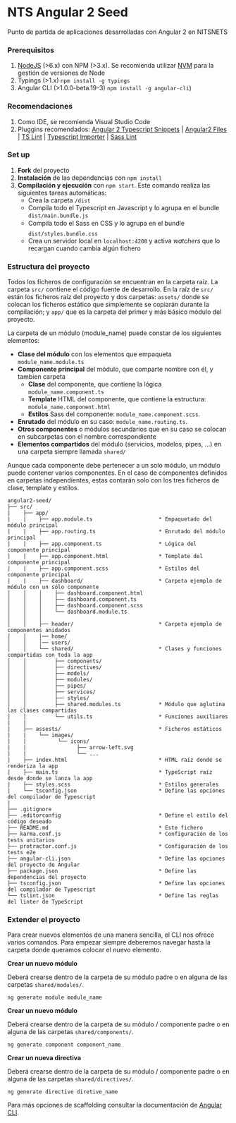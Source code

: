# NTS Angular 2 Seed

Punto de partida de aplicaciones desarrolladas con Angular 2 en NITSNETS

### Prerequisitos ###
1. [NodeJS](https://nodejs.org/) (>6.x) con NPM (>3.x). Se recomienda utilizar [NVM](http://nvm.sh) para la gestión de versiones de Node
2. Typings (>1.x) ```npm install -g typings```
3. Angular CLI (>1.0.0-beta.19-3) ```npm install -g angular-cli```)

### Recomendaciones ###
1. Como IDE, se recomienda Visual Studio Code
2. Pluggins recomendados: [Angular 2 Typescript Snippets](https://marketplace.visualstudio.com/items?itemName=UVBrain.Angular2) | [Angular2 Files](https://marketplace.visualstudio.com/items?itemName=alexiv.vscode-angular2-files) | [TS Lint](https://marketplace.visualstudio.com/items?itemName=eg2.tslint) | [Typescript Importer](https://marketplace.visualstudio.com/items?itemName=pmneo.tsimporter) | [Sass Lint](https://marketplace.visualstudio.com/items?itemName=glen-84.sass-lint)

### Set up ###
1. **Fork** del proyecto
2. **Instalación** de las dependencias con ```npm install```
3. **Compilación y ejecución** con ```npm start```. Este comando realiza las siguientes tareas automáticas:
    * Crea la carpeta ```/dist```
    * Compila todo el Typescript en Javascript y lo agrupa en el bundle ```dist/main.bundle.js```
    * Compila todo el Sass en CSS y lo agrupa en el bundle ```dist/styles.bundle.css```
    * Crea un servidor local en ```localhost:4200``` y activa *watchers* que lo recargan cuando cambia algún fichero

### Estructura del proyecto ###

Todos los ficheros de configuración se encuentran en la carpeta raíz. La carpeta ```src/``` contiene el código fuente de desarrollo. En la raíz de ```src/``` están los ficheros raíz del proyecto y dos carpetas: ```assets/``` donde se colocan los ficheros estático que simplemente se copiarán  durante la compilación; y ```app/``` que es la carpeta del primer y más básico módulo del proyecto.

La carpeta de un módulo (module_name) puede constar de los siguientes elementos:

* **Clase del módulo** con los elementos que empaqueta ```module_name.module.ts```
* **Componente principal** del módulo, que comparte nombre con él, y tambien carpeta
     * **Clase** del componente, que contiene la lógica ```module_name.component.ts```
     * **Template** HTML del componente, que contiene la estructura: ```module_name.component.html```
     * **Estilos** Sass del componente: ```module_name.component.scss```.
* **Enrutado** del módulo en su caso: ```module_name.routing.ts```.
* **Otros componentes** o módulos secundarios que en su caso se colocan en subcarpetas con el nombre correspondiente
* **Elementos compartidos** del módulo (servicios, modelos, pipes, ...) en una carpeta siempre llamada ```shared/```

Aunque cada componente debe pertenecer a un solo módulo, un módulo puede contener varios componentes. En el caso de componentes definidos en carpetas independientes, estas contarán solo con los tres ficheros de clase, template y estilos.

```
angular2-seed/
├── src/
|    ├── app/
|    |    ├── app.module.ts                     * Empaquetado del módulo principal
|    |    ├── app.routing.ts                    * Enrutado del módulo principal
|    |    ├── app.component.ts                  * Lógica del componente principal
|    |    ├── app.component.html                * Template del componente principal
|    |    ├── app.component.scss                * Estilos del componente principal
|    |    ├── dashboard/                        * Carpeta ejemplo de módulo con un sólo componente
│    │    │    ├── dashboard.component.html     
│    │    │    ├── dashboard.component.ts       
│    │    │    ├── dashboard.component.scss     
│    │    │    └── dashboard.module.ts          
│    │    │
│    │    ├── header/                           * Carpeta ejemplo de componentes anidados
│    │    │── home/
│    │    │── users/
│    │    └── shared/                           * Clases y funciones compartidas con toda la app
│    │         ├── components/                  
│    │         ├── directives/
│    │         ├── models/
│    │         ├── modules/
│    │         ├── pipes/
│    │         ├── services/
│    │         ├── styles/
│    │         ├── shared.modules.ts            * Módulo que aglutina las clases compartidas
│    │         └── utils.ts                     * Funciones auxiliares
|    |
|    ├── assests/                               * Ficheros estáticos
|    |    └── images/
|    |          └── icons/
|    |                ├── arrow-left.svg
|    |                └── ...
|    ├── index.html                             * HTML raíz donde se renderiza la app
|    ├── main.ts                                * TypeScript raíz desde donde se lanza la app
|    ├── styles.scss                            * Estilos generales
|    └── tsconfig.json                          * Define las opciones del compilador de Typescript
|
├── .gitignore                          
├── .editorconfig                               * Define el estilo del código deseado
├── README.md                                   * Este fichero
├── karma.conf.js                               * Configuración de los tests unitarios
├── protractor.conf.js                          * Configuración de los tests e2e
├── angular-cli.json                            * Define las opciones del proyecto de Angular
├── package.json                                * Define las dependencias del proyecto
├── tsconfig.json                               * Define las opciones del compilador de Typescript
└── tslint.json                                 * Define las reglas del linter de TypeScript
```

### Extender el proyecto ###

Para crear nuevos elementos de una manera sencilla, el CLI nos ofrece varios comandos. Para empezar siempre deberemos navegar hasta la carpeta donde queramos colocar el nuevo elemento.

**Crear un nuevo módulo**

Deberá crearse dentro de la carpeta de su módulo padre o en alguna de las carpetas ```shared/modules/```.
```
ng generate module module_name
```
**Crear un nuevo módulo**

Deberá crearse dentro de la carpeta de su módulo / componente padre o en alguna de las carpetas ```shared/components/```.
```
ng generate component component_name
```
**Crear un nueva directiva**

Deberá crearse dentro de la carpeta de su módulo / componente padre o en alguna de las carpetas ```shared/directives/```.
```
ng generate directive diretive_name
```

Para más opciones de scaffolding consultar la documentación de [Angular CLI](https://github.com/angular/angular-cli#generating-components-directives-pipes-and-services).